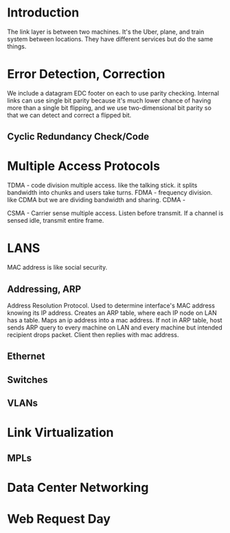 # Introduction
The link layer is between two machines. It's the Uber, plane, and train system between locations. They have different services but do the same things. 
# Error Detection, Correction
We include a datagram EDC footer on each to use parity checking. Internal links can use single bit parity because it's much lower chance of having more than a single bit flipping, and we use two-dimensional bit parity so that we can detect and correct a flipped bit. 

## Cyclic Redundancy Check/Code
# Multiple Access Protocols
TDMA - code division multiple access.  like the talking stick. it splits bandwidth into chunks and users take turns. 
FDMA - frequency division. like CDMA but we are dividing bandwidth and sharing. 
CDMA - 

CSMA - Carrier sense multiple access. Listen before transmit. If a channel is sensed idle, transmit entire frame. 
# LANS
MAC address is like social security. 

## Addressing, ARP
Address Resolution Protocol. 
Used to determine interface's MAC address knowing its IP address. 
Creates an ARP table, where each IP node on LAN has a table. Maps an ip address into a mac address. 
If not in ARP table, host sends ARP query to every machine on LAN and every machine but intended recipient drops packet. Client then replies with mac address. 



## Ethernet

## Switches

## VLANs

# Link Virtualization

## MPLs

# Data Center Networking

# Web Request Day